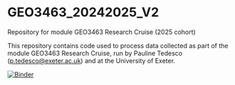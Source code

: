# GEO3463_20242025_V2

Repository for module GEO3463 Research Cruise (2025 cohort)

This repository contains code used to process data collected as part of the module GEO3463 Research Cruise, run by Pauline Tedesco (p.tedesco@exeter.ac.uk) and at the University of Exeter.

[![Binder](https://mybinder.org/badge_logo.svg)](https://mybinder.org/v2/gh/github/repo/master)
